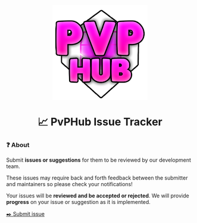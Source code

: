 <p align="center">

<img align="center" src="./img/pvphub_fullsize.png" width="256px" />

</p>

<h1 align="center">📈 PvPHub Issue Tracker</h1>

### ❓ About

Submit **issues or suggestions** for them to be reviewed by our development team.

These issues may require back and forth feedback between the submitter and maintainers so please check your notifications!

Your issues will be **reviewed and be accepted or rejected**. We will provide **progress** on your issue or suggestion as it is implemented.

<a href="https://github.com/PvPHubLLC/Issue-Tracker/issues/new"><p>✒️ Submit issue</p></a>
